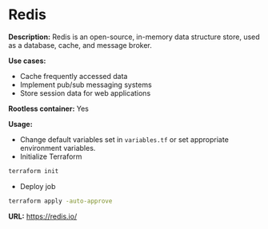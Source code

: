 # Redis

**Description:** Redis is an open-source, in-memory data structure store, used as a database, cache, and message broker.

**Use cases:**
- Cache frequently accessed data
- Implement pub/sub messaging systems
- Store session data for web applications

**Rootless container:** Yes

**Usage:**
- Change default variables set in `variables.tf` or set appropriate environment variables.
- Initialize Terraform
```sh
terraform init
```

- Deploy job
```sh
terraform apply -auto-approve
```

**URL:** https://redis.io/
